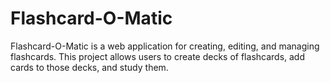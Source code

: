 # Flashcard-O-Matic

Flashcard-O-Matic is a web application for creating, editing, and managing flashcards. This project allows users to create decks of flashcards, add cards to those decks, and study them.

